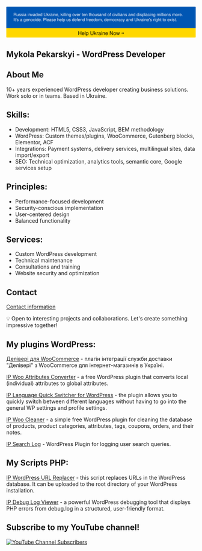 [![Stand With Ukraine](https://raw.githubusercontent.com/vshymanskyy/StandWithUkraine/main/banner2-direct.svg)](https://stand-with-ukraine.pp.ua)

## Mykola Pekarskyi - WordPress Developer

## About Me
10+ years experienced WordPress developer creating business solutions. Work solo or in teams. Based in Ukraine.

## Skills:

- Development: HTML5, CSS3, JavaScript, BEM methodology
- WordPress: Custom themes/plugins, WooCommerce, Gutenberg blocks, Elementor, ACF
- Integrations: Payment systems, delivery services, multilingual sites, data import/export
- SEO: Technical optimization, analytics tools, semantic core, Google services setup

## Principles:

- Performance-focused development
- Security-conscious implementation
- User-centered design
- Balanced functionality

## Services:

- Custom WordPress development
- Technical maintenance
- Consultations and training
- Website security and optimization

## Contact
[Contact information](https://inwebpress.com/contacts/)

💡 Open to interesting projects and collaborations. Let's create something impressive together!

## My plugins WordPress:

[Делівері для WooCommerce](https://github.com/pekarskyi/ip-delivery-shipping) - плагін інтеграції служби доставки "Делівері" з WooCommerce для інтернет-магазинів в Україні.

[IP Woo Attributes Converter](https://github.com/pekarskyi/ip-woo-attribute-converter) - a free WordPress plugin that converts local (individual) attributes to global attributes.

[IP Language Quick Switcher for WordPress](https://github.com/pekarskyi/ip-language-quick-switcher-for-wp) - the plugin allows you to quickly switch between different languages without having to go into the general WP settings and profile settings.

[IP Woo Cleaner](https://github.com/pekarskyi/ip-woo-cleaner) - a simple free WordPress plugin for cleaning the database of products, product categories, attributes, tags, coupons, orders, and their notes.

[IP Search Log](https://github.com/pekarskyi/ip-search-log) - WordPress Plugin for logging user search queries.

## My Scripts PHP:

[IP WordPress URL Replacer](https://github.com/pekarskyi/ip-wordpress-url-replacer) - this script replaces URLs in the WordPress database. It can be uploaded to the root directory of your WordPress installation.

[IP Debug Log Viewer](https://github.com/pekarskyi/ip-debug-log-viewer) - a powerful WordPress debugging tool that displays PHP errors from debug.log in a structured, user-friendly format.

## Subscribe to my YouTube channel!

[![YouTube Channel Subscribers](https://img.shields.io/youtube/channel/subscribers/UC9ZEeT6WrGupgza9KXpazyA)](https://www.youtube.com/@inwebpress/videos)

